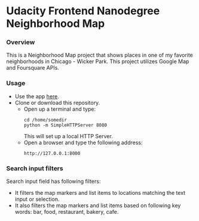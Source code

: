 Udacity Frontend Nanodegree Neighborhood Map
=========================================
### **Overview**
This is a Neighborhood Map project that shows places in one of my favorite neighborhoods in Chicago - Wicker Park. This project utilizes Google Map and Foursquare APIs.

### **Usage**
- Use the app [here](https://wioletag.github.io/frontend-nanodegree-neighborhood-map/index.html).
- Clone or download this repository.
  * Open up a terminal and type:
    ```
    cd /home/somedir
    python -m SimpleHTTPServer 8080
    ```
    This will set up a local HTTP Server.
  * Open a browser and type the following address:
    ```
    http://127.0.0.1:8000
    ```

### **Search input filters**
Search input field has following filters:
- It filters the map markers and list items to locations matching the text input or selection.
- It also filters the map markers and list items based on following key words: bar, food, restaurant, bakery, cafe.
